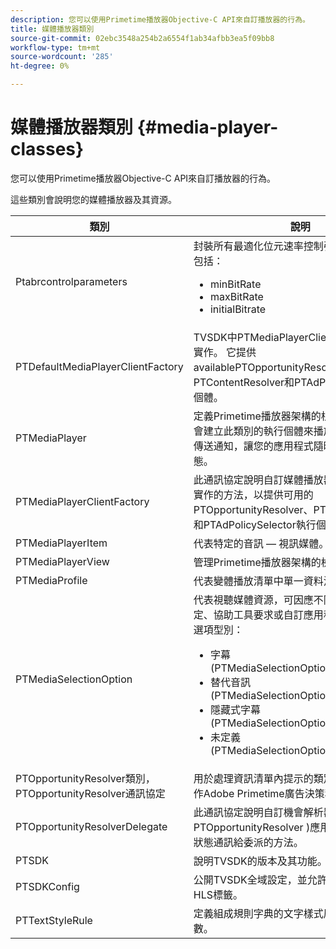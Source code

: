 ```yaml
---
description: 您可以使用Primetime播放器Objective-C API來自訂播放器的行為。
title: 媒體播放器類別
source-git-commit: 02ebc3548a254b2a6554f1ab34afbb3ea5f09bb8
workflow-type: tm+mt
source-wordcount: '285'
ht-degree: 0%

---
```


# 媒體播放器類別 {#media-player-classes}

您可以使用Primetime播放器Objective-C API來自訂播放器的行為。

這些類別會說明您的媒體播放器及其資源。

| 類別 | 說明 |
|---|---|
| Ptabrcontrolparameters | 封裝所有最適化位元速率控制引數。 支援的引數包括：<ul><li>minBitRate</li><li>maxBitRate</li><li>initialBitrate</li></ul> |
| PTDefaultMediaPlayerClientFactory | TVSDK中PTMediaPlayerClientFactory的預設實作。 它提供availablePTOpportunityResolver、PTContentResolver和PTAdPolicySelector執行個體。 |
| PTMediaPlayer | 定義Primetime播放器架構的根元件。應用程式會建立此類別的執行個體來播放媒體。 此元件會傳送通知，讓您的應用程式隨時知道播放器的狀態。 |
| PTMediaPlayerClientFactory | 此通訊協定說明自訂媒體播放器使用者端工廠應實作的方法，以提供可用的PTOpportunityResolver、PTContentResolver和PTAdPolicySelector執行個體。 |
| PTMediaPlayerItem | 代表特定的音訊 — 視訊媒體。 |
| PTMediaPlayerView | 管理Primetime播放器架構的檢視元件。 |
| PTMediaProfile | 代表變體播放清單中單一資料流的設定檔。 |
| PTMediaSelectionOption | 代表視聽媒體資源，可因應不同的語言偏好設定、協助工具要求或自訂應用程式設定。 有效的選項型別：<ul><li>字幕(PTMediaSelectionOptionTypeSubtitle)</li><li>替代音訊(PTMediaSelectionOptionTypeAudio)</li><li>隱藏式字幕(PTMediaSelectionOptionTypeCC)</li><li>未定義(PTMediaSelectionOptionTypeUndefined)</li></ul> |
| PTOpportunityResolver類別，PTOpportunityResolver通訊協定 | 用於處理資訊清單內提示的類別，這些提示將用作Adobe Primetime廣告決策程式的位置。 |
| PTOpportunityResolverDelegate | 此通訊協定說明自訂機會解析器( PTOpportunityResolver )應用來將機會解析的狀態通訊給委派的方法。 |
| PTSDK | 說明TVSDK的版本及其功能。 |
| PTSDKConfig | 公開TVSDK全域設定，並允許應用程式訂閱自訂HLS標籤。 |
| PTTextStyleRule | 定義組成規則字典的文字樣式屬性索引鍵的常數。 |

